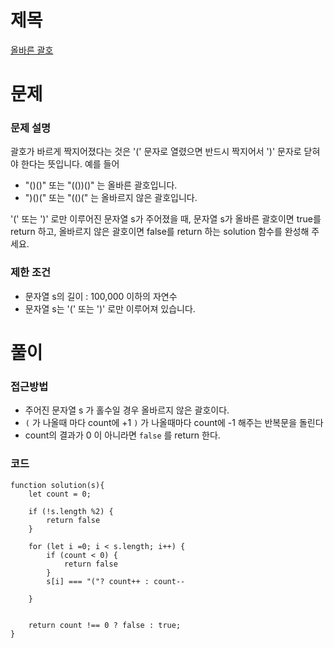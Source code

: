 # 제목

[올바른 괄호](https://school.programmers.co.kr/learn/courses/30/lessons/12909)

# 문제

### 문제 설명

괄호가 바르게 짝지어졌다는 것은 '(' 문자로 열렸으면 반드시 짝지어서 ')' 문자로 닫혀야 한다는 뜻입니다. 예를 들어

- "()()" 또는 "(())()" 는 올바른 괄호입니다.
- ")()(" 또는 "(()(" 는 올바르지 않은 괄호입니다.

'(' 또는 ')' 로만 이루어진 문자열 s가 주어졌을 때, 문자열 s가 올바른 괄호이면 true를 return 하고, 올바르지 않은 괄호이면 false를 return 하는 solution 함수를 완성해 주세요.

### 제한 조건

- 문자열 s의 길이 : 100,000 이하의 자연수
- 문자열 s는 '(' 또는 ')' 로만 이루어져 있습니다.

# 풀이

### 접근방법

- 주어진 문자열 s 가 홀수일 경우 올바르지 않은 괄호이다.
- `(` 가 나올때 마다 count에 +1 `)` 가 나올때마다 count에 -1 해주는 반복문을 돌린다
- count의 결과가 0 이 아니라면 `false` 를 return 한다.

### 코드

```
function solution(s){
    let count = 0;

    if (!s.length %2) {
        return false
    }

    for (let i =0; i < s.length; i++) {
        if (count < 0) {
            return false
        }
        s[i] === "("? count++ : count--

    }


    return count !== 0 ? false : true;
}
```
